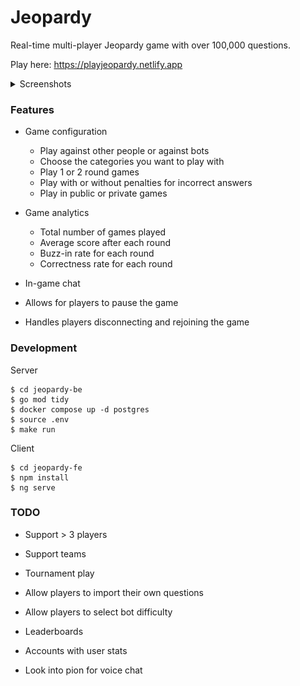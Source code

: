 # Jeopardy

Real-time multi-player Jeopardy game with over 100,000 questions.

Play here: https://playjeopardy.netlify.app

<details>
  <summary>Screenshots</summary>

![game](imgs/game.png)

<details>
  <summary>Home page</summary>

![home](imgs/home.png)

</details>

<details>
  <summary>Search page</summary>
  
![search](imgs/search.png)

</details>

<details>
  <summary>Config page</summary>
  
![config](imgs/config.png)

</details>

<details>
  <summary>Analytics page</summary>
  
![analytics](imgs/analytics.png)

</details>

</details>

### Features

- Game configuration

  - Play against other people or against bots
  - Choose the categories you want to play with
  - Play 1 or 2 round games
  - Play with or without penalties for incorrect answers
  - Play in public or private games

- Game analytics

  - Total number of games played
  - Average score after each round
  - Buzz-in rate for each round
  - Correctness rate for each round

- In-game chat

- Allows for players to pause the game

- Handles players disconnecting and rejoining the game

### Development

Server

```
$ cd jeopardy-be
$ go mod tidy
$ docker compose up -d postgres
$ source .env
$ make run
```

Client

```
$ cd jeopardy-fe
$ npm install
$ ng serve
```

### TODO

- Support > 3 players

- Support teams

- Tournament play

- Allow players to import their own questions

- Allow players to select bot difficulty

- Leaderboards

- Accounts with user stats

- Look into pion for voice chat
